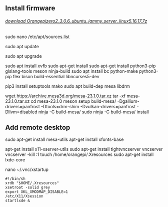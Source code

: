 Install firmware
------------

###### [download Orangepizero2_3.0.6_ubuntu_jammy_server_linux5.16.17.7z](https://drive.google.com/file/d/1bOtd9FwgLO2Cj4SauVdK410bDGqvtwhP/view?usp=share_link "download Orangepizero2_3.0.6_ubuntu_jammy_server_linux5.16.17.7z")

sudo nano /etc/apt/sources.list

sudo apt update

sudo apt upgrade

sudo apt install xvfb
sudo apt-get install 
sudo apt-get install python3-pip glslang-tools meson ninja-build
sudo apt install bc python-make python3-pip flex bison build-essential libncurses5-dev

pip3 install setuptools mako
sudo apt build-dep mesa libdrm

wget https://archive.mesa3d.org/mesa-23.1.0.tar.xz
tar -xf mesa-23.1.0.tar.xz
cd mesa-23.1.0
meson setup build-mesa/ -Dgallium-drivers=panfrost -Dtools=drm-shim -Dvulkan-drivers=panfrost -Dllvm=disabled
ninja -C build-mesa/
sudo ninja -C build-mesa/ install

Add remote desktop
------------

sudo apt-get install mesa-utils
apt-get install  xfonts-base

apt-get install x11-xserver-utils
sudo apt-get install tightvncserver
vncserver
vncserver -kill :1
touch /home/orangepi/.Xresources
sudo apt-get install lxde-core


nano ~/.vnc/xstartup

	#!/bin/sh
	xrdb "$HOME/.Xresources"
	xsetroot -solid grey
	export XKL_XMODMAP_DISABLE=1
	/etc/X11/Xsession
	startlxde &

